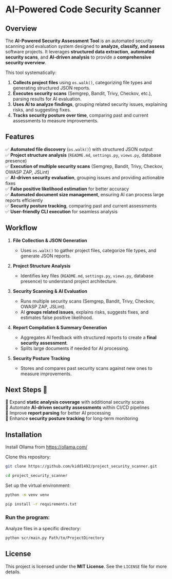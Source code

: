 # AI-Powered Code Security Scanner

## **Overview**
The **AI-Powered Security Assessment Tool** is an automated security scanning and evaluation system designed to **analyze, classify, and assess** software projects. It leverages **structured data extraction**, **automated security scans**, and **AI-driven analysis** to provide a **comprehensive security overview**.

This tool systematically:
1. **Collects project files** using `os.walk()`, categorizing file types and generating structured JSON reports.
2. **Executes security scans** (Semgrep, Bandit, Trivy, Checkov, etc.), parsing results for AI evaluation.
3. **Uses AI to analyze findings**, grouping related security issues, explaining risks, and suggesting fixes.
4. **Tracks security posture over time**, comparing past and current assessments to measure improvements.

## **Features**
✅ **Automated file discovery** (`os.walk()`) with structured JSON output  
✅ **Project structure analysis** (`README.md`, `settings.py`, `views.py`, database presence)  
✅ **Execution of multiple security scans** (Semgrep, Bandit, Trivy, Checkov, OWASP ZAP, JSLint)  
✅ **AI-driven security evaluation**, grouping issues and providing actionable fixes  
✅ **False positive likelihood estimation** for better accuracy  
✅ **Automated document size management**, ensuring AI can process large reports efficiently  
✅ **Security posture tracking**, comparing past and current assessments  
✅ **User-friendly CLI execution** for seamless analysis  

## **Workflow**
1. **File Collection & JSON Generation**  
   - Uses `os.walk()` to gather project files, categorize file types, and generate JSON reports.  

2. **Project Structure Analysis**  
   - Identifies key files (`README.md`, `settings.py`, `views.py`, database presence) to understand project architecture.  

3. **Security Scanning & AI Evaluation**  
   - Runs multiple security scans (Semgrep, Bandit, Trivy, Checkov, OWASP ZAP, JSLint).  
   - AI **groups related issues**, explains risks, suggests fixes, and estimates false positive likelihood.  

4. **Report Compilation & Summary Generation**  
   - Aggregates AI feedback with structured reports to create a **final security assessment**.  
   - Splits large documents if needed for AI processing.  

5. **Security Posture Tracking**  
   - Stores and compares past security scans against new ones to measure improvements.  

## **Next Steps 🚀**
🔹 Expand **static analysis coverage** with additional security scans  
🔹 Automate **AI-driven security assessments** within CI/CD pipelines  
🔹 Improve **report parsing** for better AI processing  
🔹 Enhance **security posture tracking** for long-term monitoring  


## Installation
Install Ollama from https://ollama.com/

Clone this repository:
```bash
git clone https://github.com/kidd1492/project_security_scanner.git
```
```bash
cd project_security_scanner
```

Set up the virtual environment:
```bash
python -m venv venv
```
```bash
pip install -r requirements.txt
``` 

### Run the program:

Analyze files in a specific directory:
```bash
python scr/main.py Path/to/ProjectDirectory 
```

## License
This project is licensed under the **MIT License**. See the `LICENSE` file for more details.
